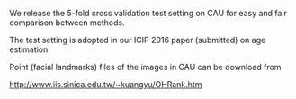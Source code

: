 We release the 5-fold cross validation test setting on CAU for easy and fair comparison between methods.

The test setting is adopted in our ICIP 2016 paper (submitted) on age estimation.

Point (facial landmarks) files of the images in CAU can be download from 

http://www.iis.sinica.edu.tw/~kuangyu/OHRank.htm